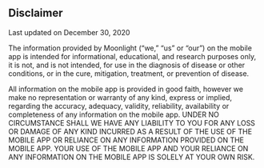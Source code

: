 
## Disclaimer

Last updated on December 30, 2020

The information provided by Moonlight (“we,” “us” or “our”) on the mobile app is intended for informational, educational, and research purposes only, it is not, and is not intended, for use in the diagnosis of disease or other conditions, or in the cure, mitigation, treatment, or prevention of disease.

All information on the mobile app is provided in good faith, however we make no representation or warranty of any kind, express or implied, regarding the accuracy, adequacy, validity, reliability, availability or completeness of any information on the mobile app. UNDER NO CIRCUMSTANCE SHALL WE HAVE ANY LIABILITY TO YOU FOR ANY LOSS OR DAMAGE OF ANY KIND INCURRED AS A RESULT OF THE USE OF THE MOBILE APP OR RELIANCE ON ANY INFORMATION PROVIDED ON THE MOBILE APP. YOUR USE OF THE MOBILE APP AND YOUR RELIANCE ON ANY INFORMATION ON THE MOBILE APP IS SOLELY AT YOUR OWN RISK.



